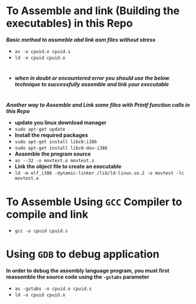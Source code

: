 # To Assemble and link (Building the executables) in this Repo
  ***Basic method to assmeble abd link asm files without stress***

  - `as -o cpuid.o cpuid.s`
  - `ld -o cpuid cpuid.o`
#
- ***when in doubt or encountered error you should use the below technique to successfully assemble and link your executable***
#
***Another way to Assemble and Link some files with Printf function calls in this Repo***
  - **update you linux download manager**
  - `sudo apt-get update`
  - **Install the required packages**
  - `sudo apt-get install libc6:i386`
  - `sudo apt-get install libc6-dev-i386`
  - **Assemble the program source**
  - `as --32 -o movtest.o movtest.s`
  - **Link the object file to create an executable**
  - `ld -m elf_i386 -dynamic-linker /lib/ld-linux.so.2 -o movtest -lc movtest.o`

# To Assemble Using `GCC` Compiler to compile and link
- `gcc -o cpuid cpuid.s`

# Using `GDB` to debug application
**In order to debug the assembly language program, you must first reassemble the source code using the `-gstabs` parameter**
  - `as -gstabs -o cpuid.o cpuid.s`
  - `ld -o cpuid cpuid.o`
